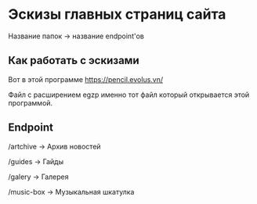 # Эскизы главных страниц сайта

Название папок -> название endpoint'ов

## Как работать с эскизами

Вот в этой программе https://pencil.evolus.vn/

Файл с расширением egzp именно тот файл который открывается этой
программой.

## Endpoint

/artchive -> Архив новостей

/guides -> Гайды

/galery -> Галерея

/music-box -> Музыкальная шкатулка
